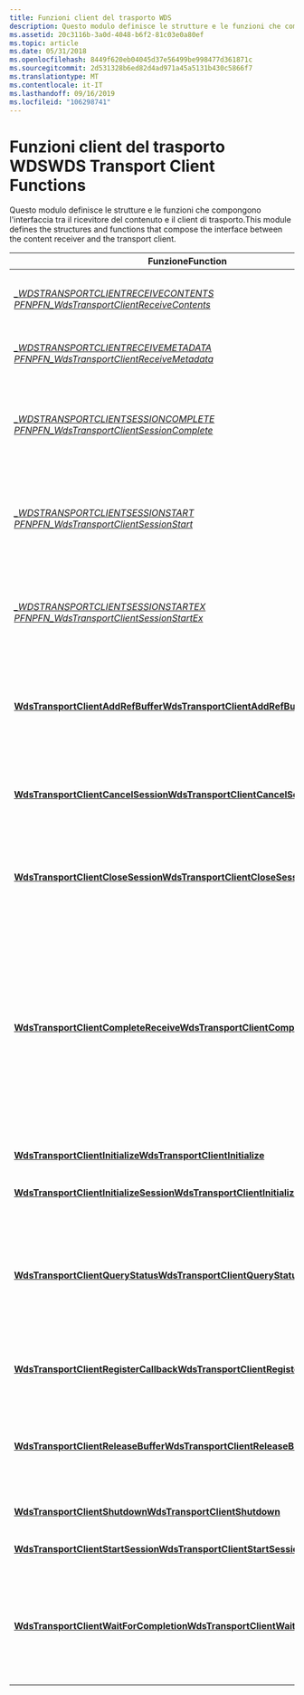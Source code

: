 ```yaml
---
title: Funzioni client del trasporto WDS
description: Questo modulo definisce le strutture e le funzioni che compongono l'interfaccia tra il ricevitore del contenuto e il client di trasporto.
ms.assetid: 20c3116b-3a0d-4048-b6f2-81c03e0a80ef
ms.topic: article
ms.date: 05/31/2018
ms.openlocfilehash: 8449f620eb04045d37e56499be998477d361871c
ms.sourcegitcommit: 2d531328b6ed82d4ad971a45a5131b430c5866f7
ms.translationtype: MT
ms.contentlocale: it-IT
ms.lasthandoff: 09/16/2019
ms.locfileid: "106298741"
---
```

# <a name="wds-transport-client-functions"></a><span data-ttu-id="de522-103">Funzioni client del trasporto WDS</span><span class="sxs-lookup"><span data-stu-id="de522-103">WDS Transport Client Functions</span></span>

<span data-ttu-id="de522-104">Questo modulo definisce le strutture e le funzioni che compongono l'interfaccia tra il ricevitore del contenuto e il client di trasporto.</span><span class="sxs-lookup"><span data-stu-id="de522-104">This module defines the structures and functions that compose the interface between the content receiver and the transport client.</span></span>



| <span data-ttu-id="de522-105">Funzione</span><span class="sxs-lookup"><span data-stu-id="de522-105">Function</span></span>                                                                              | <span data-ttu-id="de522-106">Descrizione</span><span class="sxs-lookup"><span data-stu-id="de522-106">Description</span></span>                                                                                                                                                                 |
|---------------------------------------------------------------------------------------|-----------------------------------------------------------------------------------------------------------------------------------------------------------------------------|
| [<span data-ttu-id="de522-107">*\_WDSTRANSPORTCLIENTRECEIVECONTENTS PFN*</span><span class="sxs-lookup"><span data-stu-id="de522-107">*PFN\_WdsTransportClientReceiveContents*</span></span>](/windows/desktop/api/Wdstci/nc-wdstci-pfn_wdstransportclientreceivecontents) | <span data-ttu-id="de522-108">Indica che un blocco di dati è pronto per essere utilizzato.</span><span class="sxs-lookup"><span data-stu-id="de522-108">Indicates that a block of data is ready to be used.</span></span>                                                                                                                         |
| [<span data-ttu-id="de522-109">*\_WDSTRANSPORTCLIENTRECEIVEMETADATA PFN*</span><span class="sxs-lookup"><span data-stu-id="de522-109">*PFN\_WdsTransportClientReceiveMetadata*</span></span>](/windows/desktop/api/Wdstci/nc-wdstci-pfn_wdstransportclientreceivemetadata) | <span data-ttu-id="de522-110">Riceve informazioni sui metadati di un file.</span><span class="sxs-lookup"><span data-stu-id="de522-110">Receives metadata information about a file.</span></span>                                                                                                                                 |
| [<span data-ttu-id="de522-111">*\_WDSTRANSPORTCLIENTSESSIONCOMPLETE PFN*</span><span class="sxs-lookup"><span data-stu-id="de522-111">*PFN\_WdsTransportClientSessionComplete*</span></span>](/windows/desktop/api/Wdstci/nc-wdstci-pfn_wdstransportclientsessioncomplete) | <span data-ttu-id="de522-112">Indica che la sessione è stata completata correttamente o si è verificato un errore.</span><span class="sxs-lookup"><span data-stu-id="de522-112">Indicates that the session completed successfully or encountered an error.</span></span>                                                                                                  |
| [<span data-ttu-id="de522-113">*\_WDSTRANSPORTCLIENTSESSIONSTART PFN*</span><span class="sxs-lookup"><span data-stu-id="de522-113">*PFN\_WdsTransportClientSessionStart*</span></span>](/windows/desktop/api/Wdstci/nc-wdstci-pfn_wdstransportclientsessionstart)       | <span data-ttu-id="de522-114">Indica le dimensioni del file e altre informazioni sul lato server del file al consumer.</span><span class="sxs-lookup"><span data-stu-id="de522-114">Indicates the file size and other server side information about the file to the consumer.</span></span>                                                                                   |
| [<span data-ttu-id="de522-115">*\_WDSTRANSPORTCLIENTSESSIONSTARTEX PFN*</span><span class="sxs-lookup"><span data-stu-id="de522-115">*PFN\_WdsTransportClientSessionStartEx*</span></span>](/windows/desktop/api/Wdstci/nc-wdstci-pfn_wdstransportclientsessionstartex)   | <span data-ttu-id="de522-116">Indica le dimensioni del file e altre informazioni sul lato server del file al consumer.</span><span class="sxs-lookup"><span data-stu-id="de522-116">Indicates the file size and other server side information about the file to the consumer.</span></span>                                                                                   |
| [<span data-ttu-id="de522-117">**WdsTransportClientAddRefBuffer**</span><span class="sxs-lookup"><span data-stu-id="de522-117">**WdsTransportClientAddRefBuffer**</span></span>](/windows/desktop/api/Wdstci/nf-wdstci-wdstransportclientaddrefbuffer)              | <span data-ttu-id="de522-118">Incrementa il conteggio dei riferimenti in un buffer di proprietà del client multicast.</span><span class="sxs-lookup"><span data-stu-id="de522-118">Increments the reference count on a buffer owned by the multicast client.</span></span>                                                                                                   |
| [<span data-ttu-id="de522-119">**WdsTransportClientCancelSession**</span><span class="sxs-lookup"><span data-stu-id="de522-119">**WdsTransportClientCancelSession**</span></span>](/windows/desktop/api/Wdstci/nf-wdstci-wdstransportclientcancelsession)            | <span data-ttu-id="de522-120">Rilascia le risorse associate a una sessione nel client.</span><span class="sxs-lookup"><span data-stu-id="de522-120">Releases the resources associated with a session in the client.</span></span>                                                                                                             |
| [<span data-ttu-id="de522-121">**WdsTransportClientCloseSession**</span><span class="sxs-lookup"><span data-stu-id="de522-121">**WdsTransportClientCloseSession**</span></span>](/windows/desktop/api/Wdstci/nf-wdstci-wdstransportclientclosesession)              | <span data-ttu-id="de522-122">Rilascia le risorse associate a una sessione nel client.</span><span class="sxs-lookup"><span data-stu-id="de522-122">Releases the resources associated with a session in the client.</span></span>                                                                                                             |
| [<span data-ttu-id="de522-123">**WdsTransportClientCompleteReceive**</span><span class="sxs-lookup"><span data-stu-id="de522-123">**WdsTransportClientCompleteReceive**</span></span>](/windows/desktop/api/Wdstci/nf-wdstci-wdstransportclientcompletereceive)        | <span data-ttu-id="de522-124">Indica che tutte le operazioni di elaborazione in un blocco di dati sono state completate e che il client multicast può rimuovere questo blocco di dati dalla relativa cache per fare spazio a ulteriori ricezioni.</span><span class="sxs-lookup"><span data-stu-id="de522-124">Indicates that all processing on a block of data is finished, and that the multicast client may remove this block of data from its cache to make room for further receives.</span></span> |
| [<span data-ttu-id="de522-125">**WdsTransportClientInitialize**</span><span class="sxs-lookup"><span data-stu-id="de522-125">**WdsTransportClientInitialize**</span></span>](/windows/desktop/api/Wdstci/nf-wdstci-wdstransportclientinitialize)                  | <span data-ttu-id="de522-126">Inizializza il client multicast.</span><span class="sxs-lookup"><span data-stu-id="de522-126">Initializes the multicast client.</span></span>                                                                                                                                           |
| [<span data-ttu-id="de522-127">**WdsTransportClientInitializeSession**</span><span class="sxs-lookup"><span data-stu-id="de522-127">**WdsTransportClientInitializeSession**</span></span>](/windows/desktop/api/Wdstci/nf-wdstci-wdstransportclientinitializesession)    | <span data-ttu-id="de522-128">Avvia un trasferimento di file multicast.</span><span class="sxs-lookup"><span data-stu-id="de522-128">Initiates a multicast file transfer.</span></span>                                                                                                                                        |
| [<span data-ttu-id="de522-129">**WdsTransportClientQueryStatus**</span><span class="sxs-lookup"><span data-stu-id="de522-129">**WdsTransportClientQueryStatus**</span></span>](/windows/desktop/api/Wdstci/nf-wdstci-wdstransportclientquerystatus)                | <span data-ttu-id="de522-130">Recupera lo stato corrente di una trasmissione multicast in corso o completa dal client multicast.</span><span class="sxs-lookup"><span data-stu-id="de522-130">Retrieves the current status of an ongoing or complete multicast transmission from the multicast client.</span></span>                                                                    |
| [<span data-ttu-id="de522-131">**WdsTransportClientRegisterCallback**</span><span class="sxs-lookup"><span data-stu-id="de522-131">**WdsTransportClientRegisterCallback**</span></span>](/windows/desktop/api/Wdstci/nf-wdstci-wdstransportclientregistercallback)      | <span data-ttu-id="de522-132">Registra un callback con il client multicast.</span><span class="sxs-lookup"><span data-stu-id="de522-132">Registers a callback with the multicast client.</span></span>                                                                                                                             |
| [<span data-ttu-id="de522-133">**WdsTransportClientReleaseBuffer**</span><span class="sxs-lookup"><span data-stu-id="de522-133">**WdsTransportClientReleaseBuffer**</span></span>](/windows/desktop/api/Wdstci/nf-wdstci-wdstransportclientreleasebuffer)            | <span data-ttu-id="de522-134">Decrementa il conteggio dei riferimenti in un buffer di proprietà del client multicast.</span><span class="sxs-lookup"><span data-stu-id="de522-134">Decrements the reference count on a buffer owned by the multicast client.</span></span>                                                                                                   |
| [<span data-ttu-id="de522-135">**WdsTransportClientShutdown**</span><span class="sxs-lookup"><span data-stu-id="de522-135">**WdsTransportClientShutdown**</span></span>](/windows/desktop/api/Wdstci/nf-wdstci-wdstransportclientshutdown)                      | <span data-ttu-id="de522-136">Arresta il client multicast.</span><span class="sxs-lookup"><span data-stu-id="de522-136">Shuts down the multicast client.</span></span>                                                                                                                                            |
| [<span data-ttu-id="de522-137">**WdsTransportClientStartSession**</span><span class="sxs-lookup"><span data-stu-id="de522-137">**WdsTransportClientStartSession**</span></span>](/windows/desktop/api/Wdstci/nf-wdstci-wdstransportclientstartsession)              | <span data-ttu-id="de522-138">Avvia un trasferimento di file multicast.</span><span class="sxs-lookup"><span data-stu-id="de522-138">Initiates a multicast file transfer.</span></span>                                                                                                                                        |
| [<span data-ttu-id="de522-139">**WdsTransportClientWaitForCompletion**</span><span class="sxs-lookup"><span data-stu-id="de522-139">**WdsTransportClientWaitForCompletion**</span></span>](/windows/desktop/api/Wdstci/nf-wdstci-wdstransportclientwaitforcompletion)    | <span data-ttu-id="de522-140">Si blocca fino al completamento della sessione multicast o al raggiungimento del timeout specificato.</span><span class="sxs-lookup"><span data-stu-id="de522-140">Blocks until either the multicast session is complete or the specified timeout is reached.</span></span>                                                                                  |



 

 

 




